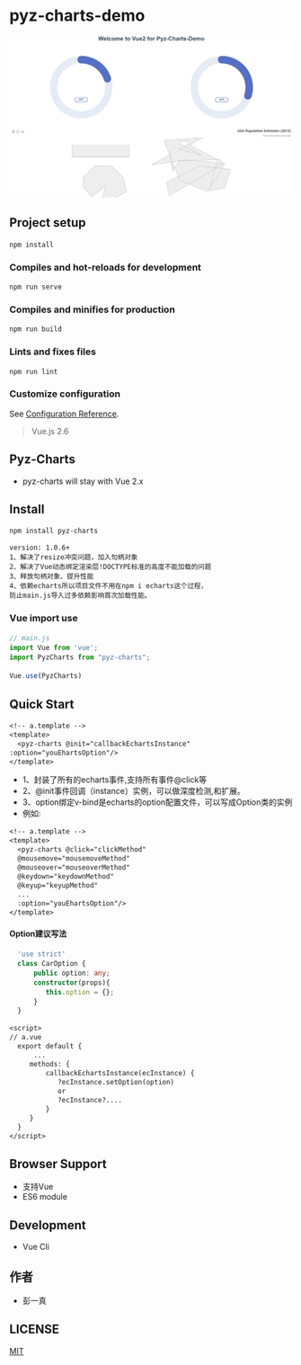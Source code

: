 # pyz-charts-demo
![image](src/assets/cc.jpg)
## Project setup
```
npm install
```

### Compiles and hot-reloads for development
```
npm run serve
```

### Compiles and minifies for production
```
npm run build
```

### Lints and fixes files
```
npm run lint
```

### Customize configuration
See [Configuration Reference](https://cli.vuejs.org/config/).

>  Vue.js 2.6

## Pyz-Charts
- pyz-charts will stay with Vue 2.x

## Install
```shell
npm install pyz-charts
```
``` xsdregexp
version: 1.0.6+
1、解决了resize冲突问题，加入句柄对象
2、解决了Vue动态绑定渲染层!DOCTYPE标准的高度不能加载的问题
3、释放句柄对象、提升性能
4、依赖echarts所以项目文件不用在npm i echarts这个过程，
防止main.js导入过多依赖影响首次加载性能。
```
### Vue import use

```js
// main.js 
import Vue from 'vue';
import PyzCharts from "pyz-charts";

Vue.use(PyzCharts)
```
## Quick Start
``` vue
<!-- a.template -->
<template>
  <pyz-charts @init="callbackEchartsInstance" :option="youEhartsOption"/>
</template>
```
- 1、封装了所有的echarts事件,支持所有事件@click等
- 2、@init事件回调（instance）实例，可以做深度检测,和扩展。
- 3、option绑定v-bind是echarts的option配置文件，可以写成Option类的实例
- 例如:
``` vue
<!-- a.template -->
<template>
  <pyz-charts @click="clickMethod" 
  @mousemove="mousemoveMethod" 
  @mouseover="mouseoverMethod" 
  @keydown="keydownMethod" 
  @keyup="keyupMethod" 
  ...
  :option="youEhartsOption"/>
</template>

```
#### Option建议写法
``` ts
  'use strict'
  class CarOption {
      public option: any;
      constructor(props){
         this.option = {};
      }
  }
```

``` vue
<script>
// a.vue
  export default {
      ...
     methods: {
         callbackEchartsInstance(ecInstance) {
            ?ecInstance.setOption(option)
            or
            ?ecInstance?....
         }
     }
  }
</script>
```


## Browser Support
- 支持Vue
- ES6 module



## Development
- Vue Cli

## 作者
- 彭一真
## LICENSE
[MIT](LICENSE)
